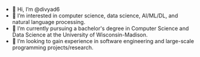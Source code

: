 - 👋 Hi, I’m @divyad6
- 👀 I’m interested in computer science, data science, AI/ML/DL, and natural language processing.
- 🌱 I’m currently pursuing a bachelor's degree in Computer Science and Data Science at the University of Wisconsin-Madison.
- 💞️ I’m looking to gain experience in software engineering and large-scale programming projects/research. 

<!---
divyad6/divyad6 is a ✨ special ✨ repository because its `README.md` (this file) appears on your GitHub profile.
You can click the Preview link to take a look at your changes.
--->
